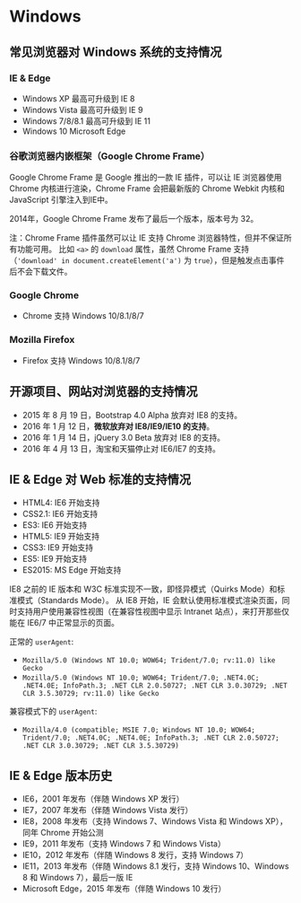 # Windows

## 常见浏览器对 Windows 系统的支持情况

### IE & Edge

- Windows XP 最高可升级到 IE 8
- Windows Vista 最高可升级到 IE 9
- Windows 7/8/8.1 最高可升级到 IE 11
- Windows 10 Microsoft Edge

### 谷歌浏览器内嵌框架（Google Chrome Frame）

Google Chrome Frame 是 Google 推出的一款 IE 插件，可以让 IE 浏览器使用 Chrome 内核进行渲染，Chrome Frame 会把最新版的 Chrome Webkit 内核和 JavaScript 引擎注入到IE中。

2014年，Google Chrome Frame 发布了最后一个版本，版本号为 32。

注：Chrome Frame 插件虽然可以让 IE 支持 Chrome 浏览器特性，但并不保证所有功能可用。
比如 `<a>` 的 `download` 属性，虽然 Chrome Frame 支持（`'download' in document.createElement('a')` 为 `true`），但是触发点击事件后不会下载文件。

### Google Chrome

- Chrome 支持 Windows 10/8.1/8/7

### Mozilla Firefox

- Firefox 支持 Windows 10/8.1/8/7

## 开源项目、网站对浏览器的支持情况

- 2015 年 8 月 19 日，Bootstrap 4.0 Alpha 放弃对 IE8 的支持。  
- 2016 年 1 月 12 日，**微软放弃对 IE8/IE9/IE10 的支持**。  
- 2016 年 1 月 14 日，jQuery 3.0 Beta 放弃对 IE8 的支持。  
- 2016 年 4 月 13 日，淘宝和天猫停止对 IE6/IE7 的支持。  

## IE & Edge 对 Web 标准的支持情况

- HTML4: IE6 开始支持
- CSS2.1: IE6 开始支持
- ES3: IE6 开始支持
- HTML5: IE9 开始支持
- CSS3: IE9 开始支持
- ES5: IE9 开始支持
- ES2015: MS Edge 开始支持  

IE8 之前的 IE 版本和 W3C 标准实现不一致，即怪异模式（Quirks Mode）和标准模式（Standards Mode）。
从 IE8 开始，IE 会默认使用标准模式渲染页面，同时支持用户使用兼容性视图（在兼容性视图中显示 Intranet 站点），来打开那些仅能在 IE6/7 中正常显示的页面。

正常的 `userAgent`:

- `Mozilla/5.0 (Windows NT 10.0; WOW64; Trident/7.0; rv:11.0) like Gecko`
- `Mozilla/5.0 (Windows NT 10.0; WOW64; Trident/7.0; .NET4.0C; .NET4.0E; InfoPath.3; .NET CLR 2.0.50727; .NET CLR 3.0.30729; .NET CLR 3.5.30729; rv:11.0) like Gecko`

兼容模式下的 `userAgent`:

- `Mozilla/4.0 (compatible; MSIE 7.0; Windows NT 10.0; WOW64; Trident/7.0; .NET4.0C; .NET4.0E; InfoPath.3; .NET CLR 2.0.50727; .NET CLR 3.0.30729; .NET CLR 3.5.30729)`

## IE & Edge 版本历史

- IE6，2001 年发布（伴随 Windows XP 发行）  
- IE7，2007 年发布（伴随 Windows Vista 发行）  
- IE8，2008 年发布（支持 Windows 7、Windows Vista 和 Windows XP），同年 Chrome 开始公测  
- IE9，2011 年发布（支持 Windows 7 和 Windows Vista）  
- IE10，2012 年发布（伴随 Windows 8 发行，支持 Windows 7）  
- IE11，2013 年发布（伴随 Windows 8.1 发行，支持 Windows 10、Windows 8 和 Windows 7），最后一版 IE  
- Microsoft Edge，2015 年发布（伴随 Windows 10 发行）  
